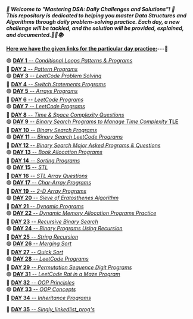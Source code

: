 ***🎉 Welcome to "Mastering DSA: Daily Challenges and Solutions"! 🎉  
This repository is dedicated to helping you master Data Structures and Algorithms through daily problem-solving practice. Each day, a new challenge will be tackled, and the solution will be provided, explained, and documented.🚀💡📚***

**<ins>Here we have the given links for the particular day practice:</ins>---🥇**

🟢 [**DAY 1** -- *Conditional Loops Patterns & Programs*](https://github.com/Rjesh2006/MasteringDSA--Daily_Challenges_and_Solutions/tree/main/day1)  
🔵 [**DAY 2** -- *Pattern Programs*](https://github.com/Rjesh2006/MasteringDSA--Daily_Challenges_and_Solutions/tree/main/day2)  
🟢 [**DAY 3** -- *LeetCode Problem Solving*](https://github.com/Rjesh2006/MasteringDSA--Daily_Challenges_and_Solutions/tree/main/day3)  
🔵 [**DAY 4** -- *Switch Statements Programs*](https://github.com/Rjesh2006/MasteringDSA--Daily_Challenges_and_Solutions/tree/main/day7)  
🟢 [**DAY 5** -- *Arrays Programs*](https://github.com/Rjesh2006/MasteringDSA--Daily_Challenges_and_Solutions/tree/main/day8)  
🔵 [**DAY 6** -- *LeetCode Programs*](https://github.com/Rjesh2006/MasteringDSA--Daily_Challenges_and_Solutions/tree/main/day6)  
🟢 [**DAY 7** -- *LeetCode Programs*](https://github.com/Rjesh2006/MasteringDSA--Daily_Challenges_and_Solutions/tree/main/day8)  
🔵 [**DAY 8** -- *Time & Space Complexity Questions*](https://github.com/Rjesh2006/MasteringDSA--Daily_Challenges_and_Solutions/tree/main/day9)  
🟢 [**DAY 9** -- *Binary Search Programs to Manage Time Complexity* **TLE**](https://github.com/Rjesh2006/MasteringDSADaily_Challenges_and_Solutions/tree/main/day10)  
🔵 [**DAY 10** -- *Binary Search Programs*](https://github.com/Rjesh2006/MasteringDSA--Daily_Challenges_and_Solutions/tree/main/day11)  
🟢 [**DAY 11** -- *Binary Search LeetCode Programs*](https://github.com/Rjesh2006/MasteringDSA--Daily_Challenges_and_Solutions/tree/main/day11)  
🔵 [**DAY 12** -- *Binary Search Major Asked Programs & Questions*](https://github.com/Rjesh2006/MasteringDSA--Daily_Challenges_and_Solutions/tree/main/day12)  
🟢 [**DAY 13** -- *Book Allocation Programs*](https://github.com/Rjesh2006/MasteringDSA--Daily_Challenges_and_Solutions/tree/main/day13)  
🔵 [**DAY 14** -- *Sorting Programs*](https://github.com/Rjesh2006/MasteringDSA--Daily_Challenges_and_Solutions/tree/main/day14)  
🟢 [**DAY 15** -- *STL*](https://github.com/Rjesh2006/MasteringDSA--Daily_Challenges_and_Solutions/tree/main/day15)  
🔵 [**DAY 16** -- *STL Array Questions*](https://github.com/Rjesh2006/MasteringDSA--Daily_Challenges_and_Solutions/tree/main/day16)  
🟢 [**DAY 17** -- *Char-Array Programs*](https://github.com/Rjesh2006/MasteringDSA--Daily_Challenges_and_Solutions/tree/main/day17)  
🔵 [**DAY 19** -- *2-D Array Programs*](https://github.com/Rjesh2006/MasteringDSA--Daily_Challenges_and_Solutions/tree/main/day19)  
🟢 [**DAY 20** -- *Sieve of Eratosthenes Algorithm*](https://github.com/Rjesh2006/MasteringDSA--Daily_Challenges_and_Solutions/tree/main/day20)  
🔵 [**DAY 21** -- *Dynamic Programs*](https://github.com/Rjesh2006/MasteringDSA--Daily_Challenges_and_Solutions/tree/main/day22)  
🟢 [**DAY 22** -- *Dynamic Memory Allocation Programs Practice*](https://github.com/Rjesh2006/MasteringDSA--Daily_Challenges_and_Solutions/tree/main/day24datesecosep)  
🔵 [**DAY 23** -- *Recursive Binary Search*](https://github.com/Rjesh2006/MasteringDSA--Daily_Challenges_and_Solutions/tree/main/day25)  
🟢 [**DAY 24** -- *Binary Programs Using Recursion*](https://github.com/Rjesh2006/MasteringDSA--Daily_Challenges_and_Solutions/tree/main/day26)  
🔵 [**DAY 25** -- *String Recursion*](https://github.com/Rjesh2006/MasteringDSA--Daily_Challenges_and_Solutions/tree/main/day27)  
🟢 [**DAY 26** -- *Merging Sort*](https://github.com/Rjesh2006/MasteringDSA--Daily_Challenges_and_Solutions/tree/main/day28)  
🔵 [**DAY 27** -- *Quick Sort*](https://github.com/Rjesh2006/MasteringDSA--Daily_Challenges_and_Solutions/tree/main/day29)  
🟢 [**DAY 28** -- *LeetCode Programs*](https://github.com/Rjesh2006/MasteringDSA--Daily_Challenges_and_Solutions/tree/main/day29)  
🔵 [**DAY 29** -- *Permutation Sequence Digit Programs*](https://github.com/Rjesh2006/MasteringDSA--Daily_Challenges_and_Solutions/tree/main/day31)  
🟢 [**DAY 31** -- *LeetCode Rat in a Maze Program*](https://github.com/Rjesh2006/MasteringDSA--Daily_Challenges_and_Solutions/tree/main/day32)  
🔵 [**DAY 32** -- *OOP Principles*](https://github.com/Rjesh2006/MasteringDSA--Daily_Challenges_and_Solutions/tree/main/day33)  
🟢 [**DAY 33** -- *OOP Concepts*](https://github.com/Rjesh2006/MasteringDSA--Daily_Challenges_and_Solutions/tree/main/day34)  
🔵 [**DAY 34** -- *Inheritance Programs*](https://github.com/Rjesh2006/MasteringDSA--Daily_Challenges_and_Solutions/tree/main/day35)

🔵 [**DAY 35** -- *Singly_linkedlist_prog's*](https://github.com/Rjesh2006/MasteringDSA--Daily_Challenges_and_Solutions/tree/main/day36)
